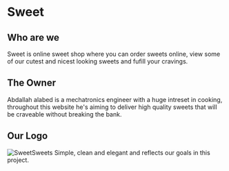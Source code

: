 # Sweet
## Who are we
Sweet is online sweet shop where you can order sweets online, view some of our cutest and nicest looking sweets and fufill your cravings.

## The Owner
Abdallah alabed is a mechatronics engineer with a huge intreset in cooking, throughout this website he's aiming to deliver high quality sweets that will be craveable without breaking the bank.

## Our Logo 
![SweetSweets](https://i.pinimg.com/originals/58/5a/10/585a10ec06e01b60aadc4dca4c2ddbe6.png)
Simple, clean and elegant and reflects our goals in this project.